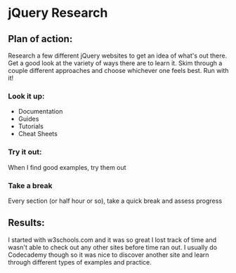 # jQuery Research
## Plan of action:
Research a few different jQuery websites to get an idea of what's out there.  Get a good look at the variety of ways there are to learn it.  Skim through a couple different approaches and choose whichever one feels best.  Run with it!

### Look it up:
* Documentation
* Guides
* Tutorials
* Cheat Sheets

### Try it out:
When I find good examples, try them out

### Take a break
Every section (or half hour or so), take a quick break and assess progress

## Results:
I started with w3schools.com and it was so great I lost track of time and wasn't able to check out any other sites before time ran out.  I usually do Codecademy though so it was nice to discover another site and learn through different types of examples and practice.
